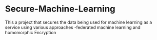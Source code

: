 # Secure-Machine-Learning
This a project that secures the data being used for machine learning as a service using various approaches -federated machine learning and homomorphic Encryption
